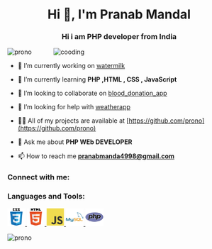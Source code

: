 <h1 align="center">Hi 👋, I'm Pranab Mandal</h1>
<h3 align="center">Hi i am PHP developer from India</h3>
<img align="right"alt="cooding"width="400" src="https://cdn.dribbble.com/users/1162077/screenshots/3848914/programmer.gif">


<p align="left"> <img src="https://komarev.com/ghpvc/?username=prono&label=Profile%20views&color=0e75b6&style=flat" alt="prono" /> </p>

- 🔭 I’m currently working on [watermilk](https://github.com/prono/watermilk)

- 🌱 I’m currently learning **PHP ,HTML , CSS , JavaScript**

- 👯 I’m looking to collaborate on [blood_donation_app](https://pranabmandalweb.000webhostapp.com/)

- 🤝 I’m looking for help with [weatherapp](https://prono.github.io/weatherapp/)

- 👨‍💻 All of my projects are available at [https://github.com/prono](https://github.com/prono)

- 💬 Ask me about **PHP WEb DEVELOPER**

- 📫 How to reach me **pranabmanda4998@gmail.com**

<h3 align="left">Connect with me:</h3>
<p align="left">
</p>

<h3 align="left">Languages and Tools:</h3>
<p align="left"> <a href="https://www.w3schools.com/css/" target="_blank" rel="noreferrer"> <img src="https://raw.githubusercontent.com/devicons/devicon/master/icons/css3/css3-original-wordmark.svg" alt="css3" width="40" height="40"/> </a> <a href="https://www.w3.org/html/" target="_blank" rel="noreferrer"> <img src="https://raw.githubusercontent.com/devicons/devicon/master/icons/html5/html5-original-wordmark.svg" alt="html5" width="40" height="40"/> </a> <a href="https://developer.mozilla.org/en-US/docs/Web/JavaScript" target="_blank" rel="noreferrer"> <img src="https://raw.githubusercontent.com/devicons/devicon/master/icons/javascript/javascript-original.svg" alt="javascript" width="40" height="40"/> </a> <a href="https://www.mysql.com/" target="_blank" rel="noreferrer"> <img src="https://raw.githubusercontent.com/devicons/devicon/master/icons/mysql/mysql-original-wordmark.svg" alt="mysql" width="40" height="40"/> </a> <a href="https://www.php.net" target="_blank" rel="noreferrer"> <img src="https://raw.githubusercontent.com/devicons/devicon/master/icons/php/php-original.svg" alt="php" width="40" height="40"/> </a> </p>

<p><img align="center" src="https://github-readme-stats.vercel.app/api/top-langs?username=prono&show_icons=true&locale=en&layout=compact" alt="prono" /></p>
